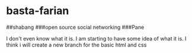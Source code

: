 # basta-farian
##shabang
###open source social networking
###Pane

I don't even know what it is.
I am starting to have some idea of what it is.
I think i will create a new branch for the basic html and css
